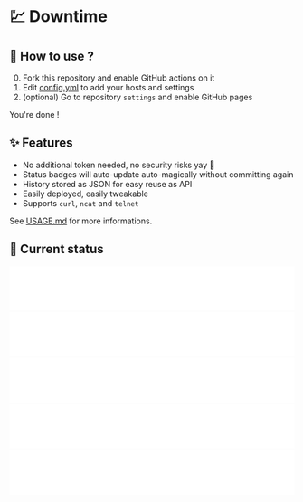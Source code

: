 # 💹 Downtime

## 💬 How to use ?

0. Fork this repository and enable GitHub actions on it
1. Edit [config.yml](/config.yml) to add your hosts and settings
2. (optional) Go to repository `settings` and enable GitHub pages

You're done !

## ✨ Features

* No additional token needed, no security risks yay 🎉
* Status badges will auto-update auto-magically without committing again
* History stored as JSON for easy reuse as API
* Easily deployed, easily tweakable
* Supports `curl`, `ncat` and `telnet`

See [USAGE.md](/USAGE.md) for more informations.

## 🚥 Current status

<!-- <downtime-status> -->
![iCollege Limited Website](/status/https---icollegeweb.biox.space--443.svg)
![iCollege Limited Ecommerce system](/status/https---icollegeweb.biox.space-Ecommerce.html-443.svg)
![iCollege Limited Booking system](/status/https---icollegeweb.biox.space-Booking.html-443.svg)
![iCollege Limited RPA](/status/https---icollegeweb.biox.space-RPA.html-443.svg)
![iCollege Limited Chatbot](/status/https---icollegeweb.biox.space-AI-chatbot.html-443.svg)
<!-- <downtime-status/> -->
